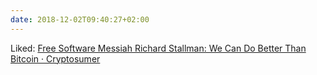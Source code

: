 ```yaml
---
date: 2018-12-02T09:40:27+02:00
---
```


Liked: [Free Software Messiah Richard Stallman: We Can Do Better Than Bitcoin · Cryptosumer](https://cryptosumer.com/2018/11/24/free-software-messiah-richard-stallman-we-can-do-better-than-bitcoin/)
